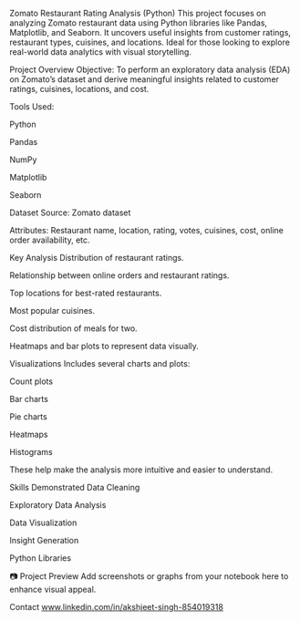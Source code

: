 Zomato Restaurant Rating Analysis (Python)
This project focuses on analyzing Zomato restaurant data using Python libraries like Pandas, Matplotlib, and Seaborn. It uncovers useful insights from customer ratings, restaurant types, cuisines, and locations. Ideal for those looking to explore real-world data analytics with visual storytelling.

Project Overview
Objective: To perform an exploratory data analysis (EDA) on Zomato’s dataset and derive meaningful insights related to customer ratings, cuisines, locations, and cost.

Tools Used:

Python

Pandas

NumPy

Matplotlib

Seaborn

Dataset
Source: Zomato dataset

Attributes: Restaurant name, location, rating, votes, cuisines, cost, online order availability, etc.

Key Analysis
Distribution of restaurant ratings.

Relationship between online orders and restaurant ratings.

Top locations for best-rated restaurants.

Most popular cuisines.

Cost distribution of meals for two.

Heatmaps and bar plots to represent data visually.

Visualizations
Includes several charts and plots:

Count plots

Bar charts

Pie charts

Heatmaps

Histograms

These help make the analysis more intuitive and easier to understand.

Skills Demonstrated
Data Cleaning

Exploratory Data Analysis

Data Visualization

Insight Generation

Python Libraries

📷 Project Preview
Add screenshots or graphs from your notebook here to enhance visual appeal.

Contact
www.linkedin.com/in/akshjeet-singh-854019318



